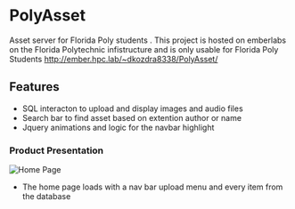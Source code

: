 # PolyAsset
Asset server for Florida Poly students .
This project is hosted on emberlabs on the Florida Polytechnic infistructure and is only usable for Florida Poly Students 
http://ember.hpc.lab/~dkozdra8338/PolyAsset/

##  Features

* SQL interacton to upload and display images and audio files
* Search bar to find asset based on extention author or name 
* Jquery animations and logic for the navbar highlight

###  Product Presentation

![Home Page](ImagesForGIt/Home.png)

* The home page loads with a nav bar upload menu and every item from the database 
